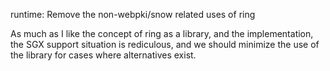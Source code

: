 runtime: Remove the non-webpki/snow related uses of ring

As much as I like the concept of ring as a library, and the
implementation, the SGX support situation is rediculous, and we should
minimize the use of the library for cases where alternatives exist.
